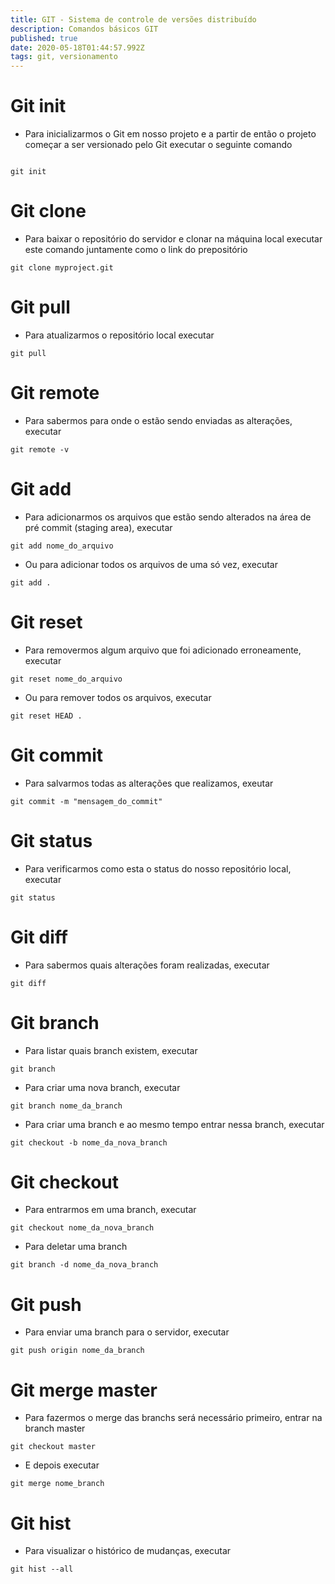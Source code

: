 ```yaml
---
title: GIT - Sistema de controle de versões distribuído
description: Comandos básicos GIT
published: true
date: 2020-05-18T01:44:57.992Z
tags: git, versionamento
---
```


# Git init

* Para inicializarmos o Git em nosso projeto e a partir de então o projeto começar a ser versionado pelo Git executar o seguinte comando

```git

git init

```

# Git clone

* Para baixar o repositório do servidor e clonar na máquina local executar este comando juntamente como o link do prepositório

```git
git clone myproject.git
```

# Git pull

* Para atualizarmos o repositório local executar

```git
git pull

```
# Git remote
* Para sabermos para onde o estão sendo enviadas as alterações, executar

```git
git remote -v

```
# Git add
* Para adicionarmos os arquivos que estão sendo alterados na área de pré commit (staging area), executar
```git
git add nome_do_arquivo

```

* Ou para adicionar todos os arquivos de uma só vez, executar
```git
git add .

```

# Git reset
* Para removermos algum arquivo que foi adicionado erroneamente, executar

```git
git reset nome_do_arquivo

```

* Ou para remover todos os arquivos, executar

```git
git reset HEAD .

```

# Git commit
* Para salvarmos todas as alterações que realizamos, exeutar
```git
git commit -m "mensagem_do_commit"

```
# Git status
* Para verificarmos como esta o status do nosso repositório local, executar
```git
git status

```

# Git diff
* Para sabermos quais alterações foram realizadas, executar
```git
git diff

```

# Git branch
* Para listar quais branch existem, executar
```git
git branch
```
* Para criar uma nova branch, executar
```git
git branch nome_da_branch
```

* Para criar uma branch e ao mesmo tempo entrar nessa branch, executar
```git
git checkout -b nome_da_nova_branch
```

# Git checkout 
* Para entrarmos em uma branch, executar
```git
git checkout nome_da_nova_branch
```

* Para deletar uma branch
```git
git branch -d nome_da_nova_branch
```

# Git push

* Para enviar uma branch para o servidor, executar

```git
git push origin nome_da_branch
```

# Git merge master

* Para fazermos o merge das branchs será necessário primeiro, entrar na branch master
```git
git checkout master
```
* E depois executar
```git
git merge nome_branch
```
# Git hist

* Para visualizar o histórico de mudanças, executar
```git
git hist --all
```



